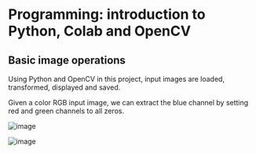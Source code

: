 # Programming: introduction to Python, Colab and OpenCV

## Basic image operations 

Using Python and OpenCV in this project, input images are loaded, transformed, displayed and saved.

Given a color RGB input image, we can extract the blue channel by setting red and green channels to all zeros.

![image](https://user-images.githubusercontent.com/76612427/115183805-6c250680-a091-11eb-9a67-f9be7ebca082.png)

![image](https://user-images.githubusercontent.com/76612427/115183738-47309380-a091-11eb-80ba-f0dda1a5b2a3.png)
